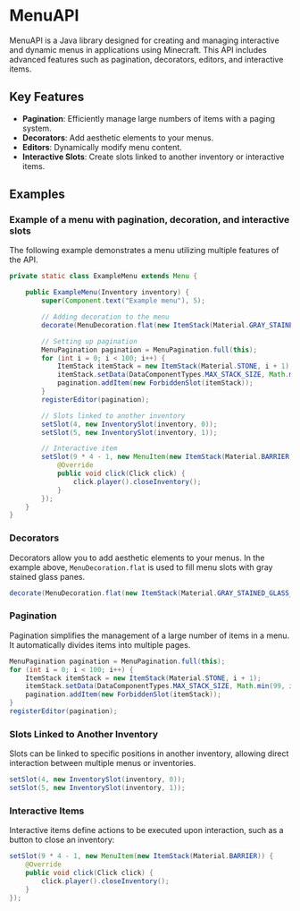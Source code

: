 # MenuAPI

MenuAPI is a Java library designed for creating and managing interactive and dynamic menus in applications using Minecraft. This API includes advanced features such as pagination, decorators, editors, and interactive items.

## Key Features

- **Pagination**: Efficiently manage large numbers of items with a paging system.
- **Decorators**: Add aesthetic elements to your menus.
- **Editors**: Dynamically modify menu content.
- **Interactive Slots**: Create slots linked to another inventory or interactive items.

## Examples

### Example of a menu with pagination, decoration, and interactive slots

The following example demonstrates a menu utilizing multiple features of the API.

```java
private static class ExampleMenu extends Menu {

    public ExampleMenu(Inventory inventory) {
        super(Component.text("Example menu"), 5);

        // Adding decoration to the menu
        decorate(MenuDecoration.flat(new ItemStack(Material.GRAY_STAINED_GLASS_PANE)));

        // Setting up pagination
        MenuPagination pagination = MenuPagination.full(this);
        for (int i = 0; i < 100; i++) {
            ItemStack itemStack = new ItemStack(Material.STONE, i + 1);
            itemStack.setData(DataComponentTypes.MAX_STACK_SIZE, Math.min(99, i + 1));
            pagination.addItem(new ForbiddenSlot(itemStack));
        }
        registerEditor(pagination);

        // Slots linked to another inventory
        setSlot(4, new InventorySlot(inventory, 0));
        setSlot(5, new InventorySlot(inventory, 1));

        // Interactive item
        setSlot(9 * 4 - 1, new MenuItem(new ItemStack(Material.BARRIER)) {
            @Override
            public void click(Click click) {
                click.player().closeInventory();
            }
        });
    }
}
```

### Decorators

Decorators allow you to add aesthetic elements to your menus. In the example above, `MenuDecoration.flat` is used to fill menu slots with gray stained glass panes.

```java
decorate(MenuDecoration.flat(new ItemStack(Material.GRAY_STAINED_GLASS_PANE)));
```

### Pagination

Pagination simplifies the management of a large number of items in a menu. It automatically divides items into multiple pages.

```java
MenuPagination pagination = MenuPagination.full(this);
for (int i = 0; i < 100; i++) {
    ItemStack itemStack = new ItemStack(Material.STONE, i + 1);
    itemStack.setData(DataComponentTypes.MAX_STACK_SIZE, Math.min(99, i + 1));
    pagination.addItem(new ForbiddenSlot(itemStack));
}
registerEditor(pagination);
```

### Slots Linked to Another Inventory

Slots can be linked to specific positions in another inventory, allowing direct interaction between multiple menus or inventories.

```java
setSlot(4, new InventorySlot(inventory, 0));
setSlot(5, new InventorySlot(inventory, 1));
```

### Interactive Items

Interactive items define actions to be executed upon interaction, such as a button to close an inventory:

```java
setSlot(9 * 4 - 1, new MenuItem(new ItemStack(Material.BARRIER)) {
    @Override
    public void click(Click click) {
        click.player().closeInventory();
    }
});
```
